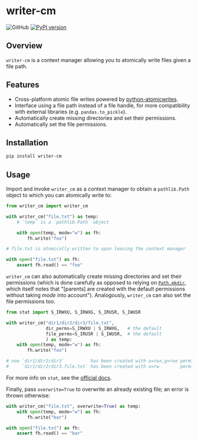 # writer-cm

![GitHub](https://github.com/dycw/writer-cm/workflows/push/badge.svg)
[![PyPI version](https://badge.fury.io/py/writer-cm.svg)](https://badge.fury.io/py/writer-cm)

## Overview

`writer-cm` is a context manager allowing you to atomically write files given a
file path.

## Features

- Cross-platform atomic file writes powered by
  [python-atomicwrites](https://github.com/untitaker/python-atomicwrites).
- Interface using a file path instead of a file handle, for more compatibility
  with external libraries (e.g. `pandas.to_pickle`).
- Automatically create missing directories and set their permissions.
- Automatically set the file permissions.

## Installation

```bash
pip install writer-cm
```

## Usage

Import and invoke `writer_cm` as a context manager to obtain a `pathlib.Path`
object to which you can atomically write to:

```python
from writer_cm import writer_cm

with writer_cm("file.txt") as temp:
    # `temp` is a `pathlib.Path` object

    with open(temp, mode="w") as fh:
        fh.write("foo")

# file.txt is atomically written to upon leaving the context manager

with open("file.txt") as fh:
    assert fh.read() == "foo"
```

`writer_cm` can also automatically create missing directories and set their
permissions (which is done carefully as opposed to relying on
[`Path.mkdir`](https://docs.python.org/3/library/pathlib.html#pathlib.Path.mkdir),
which itself notes that "\[parents\] are created with the default permissions
without taking _mode_ into account"). Analogously, `writer_cm` can also set the
file permissions too.

```python
from stat import S_IRWXU, S_IRWXG, S_IRUSR, S_IWUSR

with writer_cm("dir1/dir2/dir3/file.txt",
               dir_perms=S_IRWXU | S_IRWXG,   # the default
               file_perms=S_IRUSR | S_IWUSR,  # the default
               ) as temp:
    with open(temp, mode="w") as fh:
        fh.write("foo")

# now `dir1/dir2/dir3`          has been created with u=rwx,g=rwx permissions
#     `dir1/dir2/dir3.file.txt` has been created with u=rw        permissions
```

For more info on `stat`, see the
[official docs](https://docs.python.org/3/library/stat.html).

Finally, pass `overwrite=True` to overwrite an already existing file; an error
is thrown otherwise:

```python
with writer_cm("file.txt", overwrite=True) as temp:
    with open(temp, mode="w") as fh:
        fh.write("bar")

with open("file.txt") as fh:
    assert fh.read() == "bar"
```
